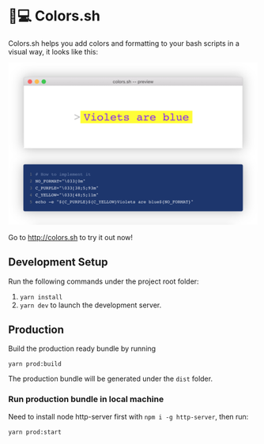 # 🌈💻 Colors.sh

Colors.sh helps you add colors and formatting to your bash scripts in a visual way, it looks like this:

![Preview](www/full_preview.png)

Go to http://colors.sh to try it out now!

## Development Setup

Run the following commands under the project root folder:

1. `yarn install`
2. `yarn dev` to launch the development server.


## Production

Build the production ready bundle by running

```
yarn prod:build
```

The production bundle will be generated under the `dist` folder.


### Run production bundle in local machine

Need to install node http-server first with `npm i -g http-server`, then run:

```
yarn prod:start
```
